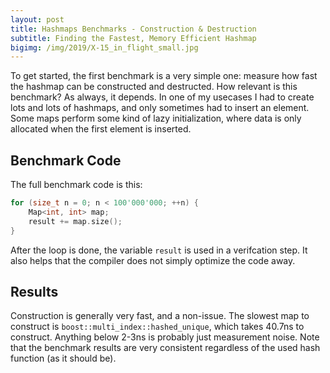 ```yaml
---
layout: post
title: Hashmaps Benchmarks - Construction & Destruction
subtitle: Finding the Fastest, Memory Efficient Hashmap
bigimg: /img/2019/X-15_in_flight_small.jpg
---
```


To get started, the first benchmark is a very simple one: measure how fast the hashmap can be constructed and destructed. How relevant is this benchmark? As always, it depends. In one of my usecases I had to create lots and lots of hashmaps, and only sometimes had to insert an element. Some maps perform some kind of lazy initialization, where data is only allocated when the first element is inserted. 

## Benchmark Code

The full benchmark code is this: 

```cpp
for (size_t n = 0; n < 100'000'000; ++n) {
    Map<int, int> map;
    result += map.size();
}
```

After the loop is done, the variable `result` is used in a verifcation step. It also helps that the compiler does not simply optimize the code away.

## Results

Construction is generally very fast, and a non-issue. The slowest map to construct is `boost::multi_index::hashed_unique`, which takes 40.7ns to construct. Anything below 2-3ns is probably just measurement noise. Note that the benchmark results are very consistent regardless of the used hash function (as it should be).

<script src="https://cdn.plot.ly/plotly-latest.min.js"></script>
<div id="id_84b46891" style="height:157em"></div>
<script>
    var colors = Plotly.d3.scale.category10().range();
    var m0y = [ "boost::multi_index::<br>hashed_unique", "emilib1::HashMap", "spp::sparse_hash_map", "boost::unordered_map", "tsl::hopscotch_map", "folly::F14ValueMap", "folly::F14NodeMap", "ska::bytell_hash_map", "tsl::sparse_map", "eastl::hash_map", "tsl::robin_map", "robin_hood::<br>unordered_flat_map", "robin_hood::<br>unordered_node_map", "std::unordered_map", "absl::flat_hash_map", "absl::node_hash_map"];
    var m1y = [ "boost::multi_index::<br>hashed_unique", "emilib1::HashMap", "spp::sparse_hash_map", "boost::unordered_map", "tsl::hopscotch_map", "folly::F14NodeMap", "folly::F14ValueMap", "ska::bytell_hash_map", "eastl::hash_map", "tsl::sparse_map", "tsl::robin_map", "robin_hood::<br>unordered_flat_map", "robin_hood::<br>unordered_node_map", "std::unordered_map", "absl::node_hash_map", "absl::flat_hash_map"];
    var m2y = [ "boost::multi_index::<br>hashed_unique", "emilib1::HashMap", "spp::sparse_hash_map", "boost::unordered_map", "tsl::hopscotch_map", "folly::F14NodeMap", "folly::F14ValueMap", "ska::bytell_hash_map", "tsl::sparse_map", "eastl::hash_map", "tsl::robin_map", "std::unordered_map", "robin_hood::<br>unordered_flat_map", "robin_hood::<br>unordered_node_map", "absl::node_hash_map", "absl::flat_hash_map"];
    var m3y = [ "boost::multi_index::<br>hashed_unique", "emilib1::HashMap", "spp::sparse_hash_map", "boost::unordered_map", "tsl::hopscotch_map", "folly::F14NodeMap", "folly::F14ValueMap", "ska::bytell_hash_map", "eastl::hash_map", "tsl::sparse_map", "tsl::robin_map", "robin_hood::<br>unordered_node_map", "std::unordered_map", "robin_hood::<br>unordered_flat_map", "absl::node_hash_map", "absl::flat_hash_map"];
    var m4y = [ "boost::multi_index::<br>hashed_unique", "emilib1::HashMap", "spp::sparse_hash_map", "boost::unordered_map", "tsl::hopscotch_map", "folly::F14NodeMap", "folly::F14ValueMap", "eastl::hash_map", "ska::bytell_hash_map", "tsl::sparse_map", "tsl::robin_map", "std::unordered_map", "robin_hood::<br>unordered_node_map", "robin_hood::<br>unordered_flat_map", "absl::node_hash_map", "absl::flat_hash_map"];
    var measurement_names = [ "ctor & dtor empty map" ];

    var data = [
        { x: [ 4.0655249999999996e-08, 1.08427e-08, 1.0058450000000001e-08, 3.75871e-09, 3.753950000000001e-09, 1.87625e-09, 1.78233e-09, 4.691945e-10, 3.131685e-10, 3.13053e-10, 3.1289550000000004e-10, 1.18e-15, 1.155e-15, 1.14e-15, 8.6e-16, 8.4e-16 ],
          y: m0y, name: measurement_names[0] + ' (absl::Hash)', type: 'bar', orientation: 'h', yaxis: 'y', marker: { color: colors[0], },
            textposition: 'outside',
            text: [ "40.7ns 0.0MB", "10.8ns 0.0MB", "10.1ns 0.0MB", "3.76ns 0.0MB", "3.75ns 0.0MB", "1.88ns 0.0MB", "1.78ns 0.0MB", "469ps 0.0MB", "313ps 0.0MB", "313ps 0.0MB", "313ps 0.0MB", "1.18fs 0.0MB", "1.16fs 0.0MB", "1.14fs 0.0MB", "860as 0.0MB", "840as 0.0MB" ],
        },
        { x: [ 4.06564e-08, 1.08469e-08, 1.00372e-08, 4.390035e-09, 3.75224e-09, 1.87645e-09, 1.7852599999999999e-09, 6.255380000000001e-10, 3.1308049999999997e-10, 3.1294250000000003e-10, 3.1286400000000003e-10, 1.13e-15, 1.1150000000000002e-15, 1.1000000000000001e-15, 8.55e-16, 8.449999999999999e-16 ],
          y: m1y, name: measurement_names[0] + ' (folly::hasher)', type: 'bar', orientation: 'h', yaxis: 'y2', marker: { color: colors[0], },
            textposition: 'outside',
            text: [ "40.7ns 0.0MB", "10.8ns 0.0MB", "10.0ns 0.0MB", "4.39ns 0.0MB", "3.75ns 0.0MB", "1.88ns 0.0MB", "1.79ns 0.0MB", "626ps 0.0MB", "313ps 0.0MB", "313ps 0.0MB", "313ps 0.0MB", "1.13fs 0.0MB", "1.12fs 0.0MB", "1.10fs 0.0MB", "855as 0.0MB", "845as 0.0MB" ],
        },
        { x: [ 4.06617e-08, 1.0846399999999998e-08, 1.003005e-08, 4.68986e-09, 3.7531500000000004e-09, 1.8763600000000003e-09, 1.786015e-09, 4.69374e-10, 3.1302300000000005e-10, 3.1297e-10, 3.1287150000000004e-10, 1.1449999999999999e-15, 1.105e-15, 1.08e-15, 8.7e-16, 8.2e-16 ],
          y: m2y, name: measurement_names[0] + ' (robin_hood::hash)', type: 'bar', orientation: 'h', yaxis: 'y3', marker: { color: colors[0], },
            textposition: 'outside',
            text: [ "40.7ns 0.0MB", "10.8ns 0.0MB", "10.0ns 0.0MB", "4.69ns 0.0MB", "3.75ns 0.0MB", "1.88ns 0.0MB", "1.79ns 0.0MB", "469ps 0.0MB", "313ps 0.0MB", "313ps 0.0MB", "313ps 0.0MB", "1.14fs 0.0MB", "1.10fs 0.0MB", "1.08fs 0.0MB", "870as 0.0MB", "820as 0.0MB" ],
        },
        { x: [ 4.065955e-08, 1.08424e-08, 1.003605e-08, 4.689925e-09, 3.7521900000000005e-09, 1.87632e-09, 1.78581e-09, 6.256635e-10, 3.1298999999999997e-10, 3.12943e-10, 3.12893e-10, 1.1600000000000001e-15, 1.16e-15, 1.125e-15, 8.55e-16, 8.499999999999999e-16 ],
          y: m3y, name: measurement_names[0] + ' (Identity)', type: 'bar', orientation: 'h', yaxis: 'y4', marker: { color: colors[0], },
            textposition: 'outside',
            text: [ "40.7ns 0.0MB", "10.8ns 0.0MB", "10.0ns 0.0MB", "4.69ns 0.0MB", "3.75ns 0.0MB", "1.88ns 0.0MB", "1.79ns 0.0MB", "626ps 0.0MB", "313ps 0.0MB", "313ps 0.0MB", "313ps 0.0MB", "1.16fs 0.0MB", "1.16fs 0.0MB", "1.12fs 0.0MB", "855as 0.0MB", "850as 0.0MB" ],
        },
        { x: [ 4.066565e-08, 1.0843950000000002e-08, 1.0065800000000001e-08, 4.6901700000000006e-09, 3.752175000000001e-09, 1.876195e-09, 1.7817650000000002e-09, 6.257225e-10, 6.255459999999999e-10, 3.128555e-10, 3.12833e-10, 1.155e-15, 1.155e-15, 1.105e-15, 8.55e-16, 8.449999999999999e-16 ],
          y: m4y, name: measurement_names[0] + ' (FNV1a)', type: 'bar', orientation: 'h', yaxis: 'y5', marker: { color: colors[0], },
            textposition: 'outside',
            text: [ "40.7ns 0.0MB", "10.8ns 0.0MB", "10.1ns 0.0MB", "4.69ns 0.0MB", "3.75ns 0.0MB", "1.88ns 0.0MB", "1.78ns 0.0MB", "626ps 0.0MB", "626ps 0.0MB", "313ps 0.0MB", "313ps 0.0MB", "1.16fs 0.0MB", "1.16fs 0.0MB", "1.10fs 0.0MB", "855as 0.0MB", "845as 0.0MB" ],
        },
    ];

    var layout = {
        // title: { text: 'CtorDtorEmptyMap'},
        grid: {
            ygap: 0.1,
            subplots: [
            ['xy'],
            ['xy2'],
            ['xy3'],
            ['xy4'],
            ['xy5'],
        ] },

        barmode: 'stack',
        yaxis: { title: 'absl::Hash', automargin: true, },
        yaxis2: { title: 'folly::hasher', automargin: true, },
        yaxis3: { title: 'robin_hood::hash', automargin: true, },
        yaxis4: { title: 'Identity', automargin: true, },
        yaxis5: { title: 'FNV1a', automargin: true, },
        xaxis: { automargin: true, },
        legend: { traceorder: 'normal' },
        margin: { pad: 0, l:0, r:0, t:0, b:0, },
        showlegend:false,
    };

    Plotly.newPlot('id_84b46891', data, layout);
</script>

